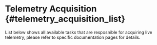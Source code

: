 # Telemetry Acquisition {#telemetry_acquisition_list}

List below shows all available tasks that are resposnible for acquiring live telemetry, please refer to specific documentation pages for details.